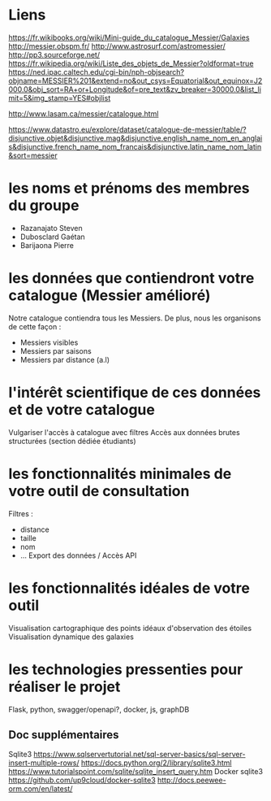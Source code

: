 # Liens

https://fr.wikibooks.org/wiki/Mini-guide_du_catalogue_Messier/Galaxies
http://messier.obspm.fr/
http://www.astrosurf.com/astromessier/
http://pp3.sourceforge.net/
https://fr.wikipedia.org/wiki/Liste_des_objets_de_Messier?oldformat=true
https://ned.ipac.caltech.edu/cgi-bin/nph-objsearch?objname=MESSIER%201&extend=no&out_csys=Equatorial&out_equinox=J2000.0&obj_sort=RA+or+Longitude&of=pre_text&zv_breaker=30000.0&list_limit=5&img_stamp=YES#objlist

http://www.lasam.ca/messier/catalogue.html

https://www.datastro.eu/explore/dataset/catalogue-de-messier/table/?disjunctive.objet&disjunctive.mag&disjunctive.english_name_nom_en_anglais&disjunctive.french_name_nom_francais&disjunctive.latin_name_nom_latin&sort=messier

# les noms et prénoms des membres du groupe

- Razanajato Steven
- Dubosclard Gaétan
- Barijaona Pierre

# les données que contiendront votre catalogue (Messier amélioré)

Notre catalogue contiendra tous les Messiers. De plus, nous les organisons de cette façon :

- Messiers visibles
- Messiers par saisons
- Messiers par distance (a.l)

# l'intérêt scientifique de ces données et de votre catalogue

Vulgariser l'accès à catalogue avec filtres
Accès aux données brutes structurées (section dédiée étudiants)

# les fonctionnalités minimales de votre outil de consultation

Filtres :

- distance
- taille
- nom
- ...
  Export des données / Accès API

# les fonctionnalités idéales de votre outil

Visualisation cartographique des points idéaux d'observation des étoiles
Visualisation dynamique des galaxies

# les technologies pressenties pour réaliser le projet

Flask, python, swagger/openapi?, docker, js, graphDB

## Doc supplémentaires

Sqlite3 https://www.sqlservertutorial.net/sql-server-basics/sql-server-insert-multiple-rows/
https://docs.python.org/2/library/sqlite3.html
https://www.tutorialspoint.com/sqlite/sqlite_insert_query.htm
Docker sqlite3 https://github.com/up9cloud/docker-sqlite3
http://docs.peewee-orm.com/en/latest/
